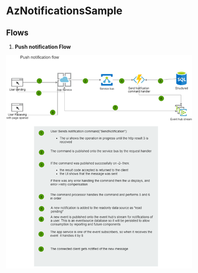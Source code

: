 # AzNotificationsSample

## Flows



1. **Push notification Flow** 
<img src="https://github.com/SolidSoftwareServices/AzNotificationsSample/blob/master/docs/push_notification.png"/>